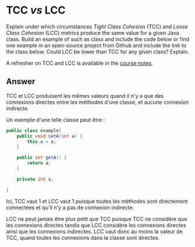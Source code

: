 # TCC *vs* LCC

Explain under which circumstances *Tight Class Cohesion* (TCC) and *Loose Class Cohesion* (LCC) metrics produce the same value for a given Java class. Build an example of such as class and include the code below or find one example in an open-source project from Github and include the link to the class below. Could LCC be lower than TCC for any given class? Explain.

A refresher on TCC and LCC is available in the [course notes](https://oscarlvp.github.io/vandv-classes/#cohesion-graph).

## Answer

TCC et LCC produisent les mêmes valeurs quand il n'y a que des connexions directes entre les méthodes d'une classe, et aucune connexion indirecte.

Un exemple d'une telle classe peut être :

````Java
public class example{
    public void setA(int a) {
        this.a = a;
    }

    public int getA() {
        return a;
    }

    private int a;

}
````
Ici, TCC vaut 1 et LCC vaut 1 puisque toutes les méthodes sont directement connectées et qu'il n'y a pas de connexion indirecte.

LCC ne peut jamais être plus petit que TCC puisque TCC ne considère que les connexions directes 
tandis que LCC considère les connexions directes ainsi que les connexions indirectes.
LCC vaut donc au moins la valeur de TCC, quand toutes les connexions dans la classe sont directes.
